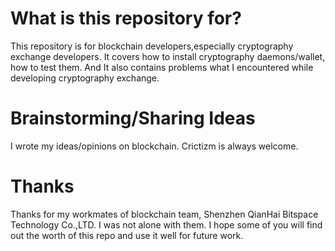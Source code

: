 # What is this repository for?

  This repository is for blockchain developers,especially cryptography exchange developers. It covers how to install cryptography daemons/wallet, how to test them. And It also contains problems what I encountered while developing cryptography exchange.

# Brainstorming/Sharing Ideas

  I wrote my ideas/opinions on blockchain. Crictizm is always welcome.

# Thanks

  Thanks for my workmates of blockchain team, Shenzhen QianHai Bitspace Technology Co.,LTD. I was not alone with them. I hope some of you will find out the worth of this repo and use it well for future work.
